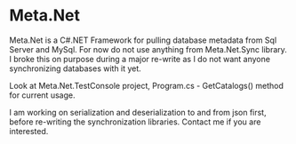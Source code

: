 Meta.Net
========

Meta.Net is a C#.NET Framework for pulling database metadata from Sql Server and MySql. For now do not use anything from Meta.Net.Sync library. I broke this on purpose during a major re-write as I do not want anyone synchronizing databases with it yet.

Look at Meta.Net.TestConsole project, Program.cs - GetCatalogs() method for current usage.

I am working on serialization and deserialization to and from json first, before re-writing the synchronization libraries. Contact me if you are interested.
